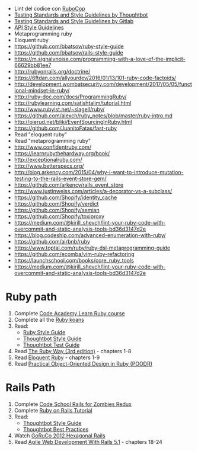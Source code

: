 * Lint del codice con [RuboCop](https://github.com/bbatsov/rubocop)
* [Testing Standards and Style Guidelines by Thoughtbot](https://github.com/thoughtbot/guides/tree/master/style/testing)
* [Testing Standards and Style Guidelines by Gitlab](https://gitlab.com/gitlab-org/gitlab-ce/blob/master/doc/development/testing.md)
* [API Style Guidelines](https://gitlab.com/gitlab-org/gitlab-ce/blob/master/doc/development/api_styleguide.md)
* Metaprogramming ruby
* Eloquent ruby
* https://github.com/bbatsov/ruby-style-guide
* https://github.com/bbatsov/rails-style-guide
* https://m.signalvnoise.com/programming-with-a-love-of-the-implicit-66629bb81ee7
* http://rubyonrails.org/doctrine/
* https://6ftdan.com/allyourdev/2016/01/13/101-ruby-code-factoids/
* http://development.wombatsecurity.com/development/2017/05/05/functional-mindset-in-ruby/
* http://ruby-doc.com/docs/ProgrammingRuby/
* http://rubylearning.com/satishtalim/tutorial.html
* http://www.rubyist.net/~slagell/ruby/
* https://github.com/alexch/ruby_notes/blob/master/ruby-intro.md
* http://oierud.net/bliki/EventSourcingInRuby.html
* https://github.com/JuanitoFatas/fast-ruby
* Read "eloquent ruby"
* Read "metaprogramming ruby"
* http://www.confidentruby.com/
* https://learnrubythehardway.org/book/
* http://exceptionalruby.com/
* http://www.betterspecs.org/
* http://blog.arkency.com/2015/04/why-i-want-to-introduce-mutation-testing-to-the-rails-event-store-gem/
* https://github.com/arkency/rails_event_store
* http://www.justinweiss.com/articles/a-decorator-vs-a-subclass/
* https://github.com/Shopify/identity_cache
* https://github.com/Shopify/verdict
* https://github.com/Shopify/semian
* https://github.com/Shopify/toxiproxy
* https://medium.com/@kirill_shevch/lint-your-ruby-code-with-overcommit-and-static-analysis-tools-bd36d3147d2e
* https://blog.codeship.com/advanced-enumeration-with-ruby/
* https://github.com/airbnb/ruby
* https://www.toptal.com/ruby/ruby-dsl-metaprogramming-guide
* https://github.com/ecomba/vim-ruby-refactoring
* https://launchschool.com/books/core_ruby_tools
* https://medium.com/@kirill_shevch/lint-your-ruby-code-with-overcommit-and-static-analysis-tools-bd36d3147d2e

# Ruby path
1. Complete [Code Academy Learn Ruby course](https://www.codecademy.com/learn/ruby)
2. Complete all the [Ruby koans](http://rubykoans.com/)
3. Read:
    - [Ruby Style Guide](https://github.com/bbatsov/ruby-style-guide)
    - [Thoughtbot Style Guide](https://github.com/thoughtbot/guides/tree/master/style/ruby)
    - [Thoughtbot Test Guide](https://github.com/thoughtbot/guides/tree/master/style/testing)
4. Read [The Ruby Way (3rd edition)](http://therubyway.io/) - chapters 1-8
5. Read [Eloquent Ruby](http://www.amazon.com/Eloquent-Ruby-Addison-Wesley-rofessional-Series/dp/0321584104) - chapters 1-9
6. Read [Practical Object-Oriented Design in Ruby (POODR)](http://www.poodr.com/)

# Rails Path
1. Complete [Code School Rails for Zombies Redux](https://www.codeschool.com/courses/rails-for-zombies-redux)
2. Complete [Ruby on Rails Tutorial](https://www.railstutorial.org/book)
4. Read: 
    - [Thoughtbot Style Guide](https://github.com/thoughtbot/guides/tree/master/style/rails)
    - [Thoughtbot Best Practices](https://github.com/thoughtbot/guides/tree/master/best-practices)
5. Watch [GoRuCo 2012 Hexagonal Rails](https://www.youtube.com/watch?v=CGN4RFkhH2M)
6. Read [Agile Web Development With Rails 5.1](https://pragprog.com/book/rails51/agile-web-development-with-rails-51) - chapters 18-24
